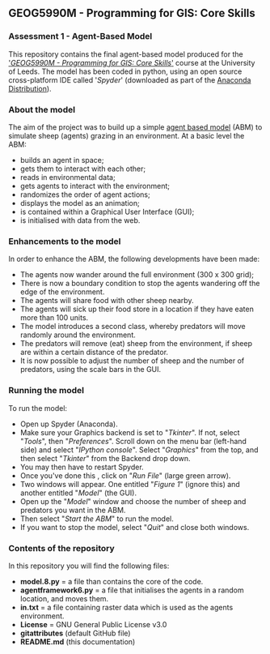 ## GEOG5990M - Programming for GIS: Core Skills 
### Assessment 1 - Agent-Based Model
This repository contains the final agent-based model produced for the ['*GEOG5990M - Programming for GIS: Core Skills*'](https://www.geog.leeds.ac.uk/courses/computing/) course at the University of Leeds. The model has been coded in python, using an open source cross-platform IDE called '*Spyder*' (downloaded as part of the [Anaconda Distribution](https://www.anaconda.com/distribution/)). 
### About the model
The aim of the project was to build up a simple [agent based model](https://en.wikipedia.org/wiki/Agent-based_model) (ABM) to simulate sheep (agents) grazing in an environment. At a basic level the ABM:
- builds an agent in space;
- gets them to interact with each other;
- reads in environmental data;
- gets agents to interact with the environment;
- randomizes the order of agent actions;
- displays the model as an animation;
- is contained within a Graphical User Interface (GUI);
- is initialised with data from the web.

### Enhancements to the model
In order to enhance the ABM, the following developments have been made:
- The agents now wander around the full environment (300 x 300 grid);
- There is now a boundary condition to stop the agents wandering off the edge of the environment.
- The agents will share food with other sheep nearby.
- The agents will sick up their food store in a location if they have eaten more than 100 units.
- The model introduces a second class, whereby predators will move randomly around the environment.
- The predators will remove (eat) sheep from the environment, if sheep are within a certain distance of the predator.
- It is now possible to adjust the number of sheep and the number of predators, using the scale bars in the GUI.

### Running the model
To run the model:
- Open up Spyder (Anaconda).
- Make sure your Graphics backend is set to "*Tkinter*". If not, select "*Tools*", then "*Preferences*". Scroll down on the menu bar (left-hand side) and select "*IPython console*". Select "*Graphics*" from the top, and then select "*Tkinter*" from the Backend drop down.
- You may then have to restart Spyder.
- Once you've done this , click on "*Run File*" (large green arrow).
- Two windows will appear. One entitled "*Figure 1*" (ignore this) and another entitled "*Model*" (the GUI).
- Open up the "*Model*" window and choose the number of sheep and predators you want in the ABM.
- Then select "*Start the ABM*" to run the model.
- If you want to stop the model, select "*Quit*" and close both windows.

### Contents of the repository
In this repository you will find the following files:
- **model.8.py** = a file than contains the core of the code.
- **agentframework6.py** = a file that initialises the agents in a random location, and moves them.
- **in.txt** = a file containing raster data which is used as the agents environment.
- **License** = GNU General Public License v3.0
- **gitattributes** (default GitHub file)
- **README.md** (this documentation)


